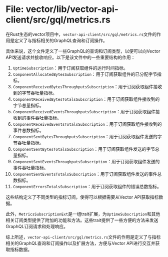 # File: vector/lib/vector-api-client/src/gql/metrics.rs

在Rust生态的vector项目中，`vector-api-client/src/gql/metrics.rs`文件的作用是定义了与指标相关的GraphQL查询和订阅操作。

具体来说，这个文件定义了一些GraphQL的查询和订阅类型，以便可以向Vector API发送请求并接收响应。以下是该文件中的一些重要结构的作用：

1. `UptimeSubscription`：用于订阅获取组件的运行时间指标。
2. `ComponentAllocatedBytesSubscription`：用于订阅获取组件的已分配字节指标。
3. `ComponentReceivedBytesThroughputsSubscription`：用于订阅获取组件接收到的字节吞吐量指标。
4. `ComponentReceivedBytesTotalsSubscription`：用于订阅获取组件接收到的字节总量指标。
5. `ComponentReceivedEventsThroughputsSubscription`：用于订阅获取组件接收到的事件吞吐量指标。
6. `ComponentReceivedEventsTotalsSubscription`：用于订阅获取组件接收到的事件总数指标。
7. `ComponentSentBytesThroughputsSubscription`：用于订阅获取组件发送的字节吞吐量指标。
8. `ComponentSentBytesTotalsSubscription`：用于订阅获取组件发送的字节总量指标。
9. `ComponentSentEventsThroughputsSubscription`：用于订阅获取组件发送的事件吞吐量指标。
10. `ComponentSentEventsTotalsSubscription`：用于订阅获取组件发送的事件总数指标。
11. `ComponentErrorsTotalsSubscription`：用于订阅获取组件的错误总数指标。

这些结构定义了不同类型的指标订阅，使得可以根据需要从Vector API获取指标数据。

此外，`MetricsSubscriptionExt`是一组trait扩展，为`UptimeSubscription`和其他相关订阅类型提供了附加的功能和方法。这些trait提供了一些方便的方法来发送GraphQL订阅请求和处理响应。

综上所述，`vector-api-client/src/gql/metrics.rs`文件的作用是定义了与指标相关的GraphQL查询和订阅操作以及扩展方法，方便与Vector API进行交互并获取指标数据。

